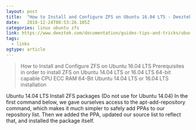 ```yaml
---
layout: post 
title:  "How to Install and Configure ZFS on Ubuntu 16.04 LTS - Deeztek, LLC" 
date:   2018-12-24T08:53:26.105Z 
categories: linux ubuntu zfs
link: https://www.deeztek.com/documentation/guides-tips-and-tricks/ubuntu/how-to-install-and-configure-zfs-on-ubuntu-16-04-lts/ 
tags:
  - links
ogtype: article 
---
```


> How to Install and Configure ZFS on Ubuntu 16.04 LTS
Prerequisites in order to install ZFS on Ubuntu 14.04 LTS or 16.04 LTS
64-bit capable CPU
ECC RAM
64-Bit Ubuntu 14.04 LTS or 16.04 LTS installation

Ubuntu 14.04 LTS Install ZFS packages (Do not use for Ubuntu 14.04)
In the first command below, we gave ourselves access to the apt-add-repository command, which makes it much simpler to safely add PPAs to our repository list. Then we added the PPA, updated our source list to reflect that, and installed the package itself.